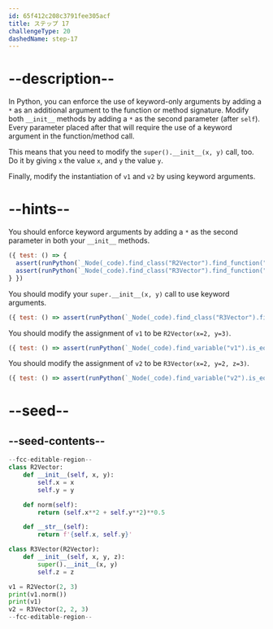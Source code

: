 ```yaml
---
id: 65f412c208c3791fee305acf
title: ステップ 17
challengeType: 20
dashedName: step-17
---
```


# --description--

In Python, you can enforce the use of keyword-only arguments by adding a `*` as an additional argument to the function or method signature. Modify both `__init__` methods by adding a `*` as the second parameter (after `self`). Every parameter placed after that will require the use of a keyword argument in the function/method call.

This means that you need to modify the `super().__init__(x, y)` call, too. Do it by giving `x` the value `x`, and `y` the value `y`.

Finally, modify the instantiation of `v1` and `v2` by using keyword arguments.

# --hints--

You should enforce keyword arguments by adding a `*` as the second parameter in both your `__init__` methods.

```js
({ test: () => {
  assert(runPython(`_Node(_code).find_class("R2Vector").find_function("__init__").has_args("self, *, x, y")`));
  assert(runPython(`_Node(_code).find_class("R3Vector").find_function("__init__").has_args("self, *, x, y, z")`));
} })
```

You should modify your `super.__init__(x, y)` call to  use keyword arguments.

```js
({ test: () => assert(runPython(`_Node(_code).find_class("R3Vector").find_function("__init__").find_body().is_equivalent("super().__init__(x=x, y=y)\\nself.z = z")`)) })
```

You should modify the assignment of `v1` to be `R2Vector(x=2, y=3)`.

```js
({ test: () => assert(runPython(`_Node(_code).find_variable("v1").is_equivalent("v1 = R2Vector(x=2, y=3)")`)) })
```

You should modify the assignment of `v2` to be `R3Vector(x=2, y=2, z=3)`.

```js
({ test: () => assert(runPython(`_Node(_code).find_variable("v2").is_equivalent("v2 = R3Vector(x=2, y=2, z=3)")`)) })
```

# --seed--

## --seed-contents--

```py
--fcc-editable-region--
class R2Vector:
    def __init__(self, x, y):
        self.x = x
        self.y = y

    def norm(self):
        return (self.x**2 + self.y**2)**0.5

    def __str__(self):
        return f'{self.x, self.y}'

class R3Vector(R2Vector):
    def __init__(self, x, y, z):
        super().__init__(x, y)
        self.z = z

v1 = R2Vector(2, 3)
print(v1.norm())
print(v1)
v2 = R3Vector(2, 2, 3)
--fcc-editable-region--
```
